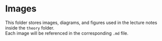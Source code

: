 # Images

This folder stores images, diagrams, and figures used in the lecture notes 
inside the `theory` folder.  
Each image will be referenced in the corresponding `.md` file.
